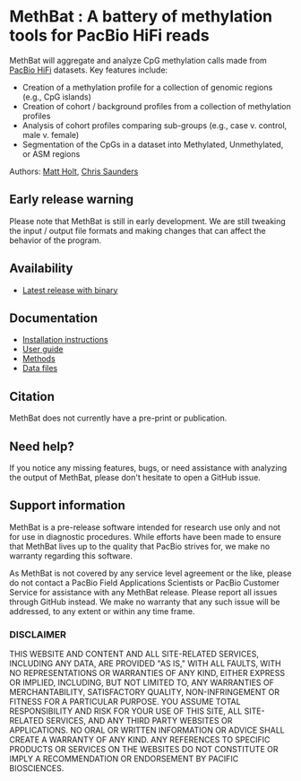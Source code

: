# MethBat : A battery of methylation tools for PacBio HiFi reads
MethBat will aggregate and analyze CpG methylation calls made from [PacBio HiFi](https://www.pacb.com/technology/hifi-sequencing/) datasets.
Key features include:

* Creation of a methylation profile for a collection of genomic regions (e.g., CpG islands)
* Creation of cohort / background profiles from a collection of methylation profiles
* Analysis of cohort profiles comparing sub-groups (e.g., case v. control, male v. female)
* Segmentation of the CpGs in a dataset into Methylated, Unmethylated, or ASM regions

Authors: [Matt Holt](https://github.com/holtjma), [Chris Saunders](https://github.com/ctsa)

## Early release warning
Please note that MethBat is still in early development. 
We are still tweaking the input / output file formats and making changes that can affect the behavior of the program.

## Availability
* [Latest release with binary](https://github.com/PacificBiosciences/MethBat/releases/latest)

## Documentation
* [Installation instructions](docs/install.md)
* [User guide](docs/user_guide.md)
* [Methods](docs/methods.md)
* [Data files](data/)

## Citation
MethBat does not currently have a pre-print or publication.

## Need help?
If you notice any missing features, bugs, or need assistance with analyzing the output of MethBat, 
please don't hesitate to open a GitHub issue.

## Support information
MethBat is a pre-release software intended for research use only and not for use in diagnostic procedures. 
While efforts have been made to ensure that MethBat lives up to the quality that PacBio strives for, we make no warranty regarding this software.

As MethBat is not covered by any service level agreement or the like, please do not contact a PacBio Field Applications Scientists or PacBio Customer Service for assistance with any MethBat release. 
Please report all issues through GitHub instead. 
We make no warranty that any such issue will be addressed, to any extent or within any time frame.

### DISCLAIMER
THIS WEBSITE AND CONTENT AND ALL SITE-RELATED SERVICES, INCLUDING ANY DATA, ARE PROVIDED "AS IS," WITH ALL FAULTS, WITH NO REPRESENTATIONS OR WARRANTIES OF ANY KIND, EITHER EXPRESS OR IMPLIED, INCLUDING, BUT NOT LIMITED TO, ANY WARRANTIES OF MERCHANTABILITY, SATISFACTORY QUALITY, NON-INFRINGEMENT OR FITNESS FOR A PARTICULAR PURPOSE. YOU ASSUME TOTAL RESPONSIBILITY AND RISK FOR YOUR USE OF THIS SITE, ALL SITE-RELATED SERVICES, AND ANY THIRD PARTY WEBSITES OR APPLICATIONS. NO ORAL OR WRITTEN INFORMATION OR ADVICE SHALL CREATE A WARRANTY OF ANY KIND. ANY REFERENCES TO SPECIFIC PRODUCTS OR SERVICES ON THE WEBSITES DO NOT CONSTITUTE OR IMPLY A RECOMMENDATION OR ENDORSEMENT BY PACIFIC BIOSCIENCES.
